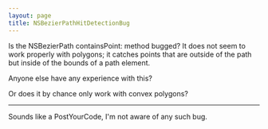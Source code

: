 ```yaml
---
layout: page
title: NSBezierPathHitDetectionBug
---
```




Is the NSBezierPath containsPoint: method bugged? It does not seem to work properly with polygons; it catches points that are outside of the path but inside of the bounds of a path element.

Anyone else have any experience with this?

Or does it by chance only work with convex polygons?

----
Sounds like a PostYourCode, I'm not aware of any such bug.

